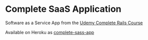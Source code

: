 # Complete SaaS Application

Software as a Service App from the
[Udemy Complete Rails Course](https://www.udemy.com/the-complete-ruby-on-rails-developer-course/)

Available on Heroku as [complete-sass-app](https://complete-saas-app.herokuapp.com/)
